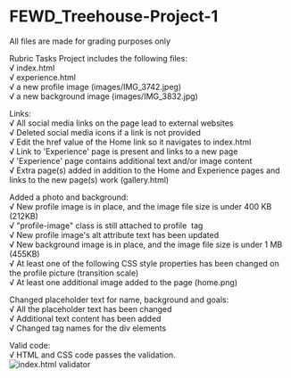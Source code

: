 # FEWD_Treehouse-Project-1
All files are made for grading purposes only

Rubric Tasks
Project includes the following files:<br>
√ index.html<br>
√ experience.html<br>
√ a new profile image (images/IMG_3742.jpeg)<br>
√ a new background image (images/IMG_3832.jpg)<br>

Links:<br>
√ All social media links on the page lead to external websites<br>
√ Deleted social media icons if a link is not provided<br>
√ Edit the href value of the Home link so it navigates to index.html<br>
√ Link to 'Experience' page is present and links to a new page<br>
√ 'Experience' page contains additional text and/or image content<br>
√ Extra page(s) added in addition to the Home and Experience pages and links to the new page(s) work (gallery.html)<br>

Added a photo and background:<br>
√ New profile image is in place, and the image file size is under 400 KB (212KB)<br>
√ "profile-image" class is still attached to profile <img> tag<br>
√ New profile image's alt attribute text has been updated<br>
√ New background image is in place, and the image file size is under 1 MB (455KB)<br>
√ At least one of the following CSS style properties has been changed on the profile picture (transition scale)<br>
√ At least one additional image added to the page (home.png)<br>

Changed placeholder text for name, background and goals:<br>
√ All the placeholder text has been changed<br>
√ Additional text content has been added<br>
√ Changed tag names for the div elements<br>

Valid code:<br>
√ HTML and CSS code passes the validation.<br>
<img src="images/index_validator" alt="index.html validator">
